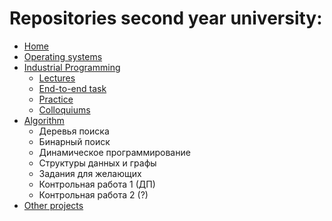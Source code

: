 # Repositories second year university:

- [Home](https://github.com/KristianKuznetsov/HomeRepository)
- [Operating systems](https://github.com/KristianKuznetsov/JavaSecondCourseOperatingSystems)
- [Industrial Programming](https://github.com/KristianKuznetsov/JavaSecondCourseIndustrialProgramming)
  - [Lectures](https://github.com/KristianKuznetsov/avaSecondCourseLectures)
  - [End-to-end task](https://github.com/KristianKuznetsov/JavaSecondCourseEnd-to-endTask)
  - [Practice](https://github.com/KristianKuznetsov/JavaPractice)
  - [Colloquiums](https://github.com/KristianKuznetsov/JavaSecondCourseColloquiums)
- [Algorithm](https://github.com/KristianKuznetsov/Algorithms)
    - Деревья поиска
    - Бинарный поиск
    - Динамическое программирование
    - Структуры данных и графы
    - Задания для желающих
    - Контрольная работа 1 (ДП)
    - Контрольная работа 2 (?)
- [Other projects](https://github.com/KristianKuznetsov/JavaSecondCourseOtherProjects)
